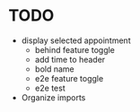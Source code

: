 # TODO

- display selected appointment
  - behind feature toggle
  - add time to header
  - bold name
  - e2e feature toggle
  - e2e test
- Organize imports
